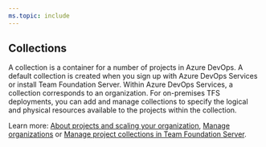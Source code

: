 ```yaml
---
ms.topic: include
---
```

 
## Collections  
A collection is a container for a number of projects in Azure DevOps. A default collection is created when you sign up with Azure DevOps Services or install Team Foundation Server. Within Azure DevOps Services, a collection corresponds to an organization. For on-premises TFS deployments, you can add and manage collections to specify the logical and physical resources available to the projects within the collection. 

Learn more: [About projects and scaling your organization](../../organizations/projects/about-projects.md), [Manage organizations](../../organizations/accounts/organization-management.md) or [Manage project collections in Team Foundation Server](/azure/devops/server/admin/manage-project-collections).